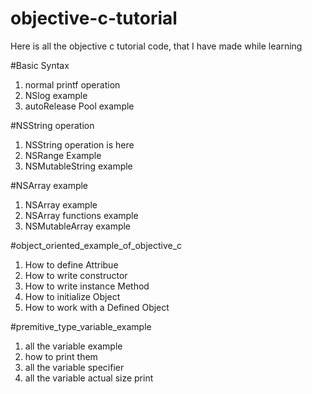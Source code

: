 # objective-c-tutorial
Here is all the objective c tutorial code, that I have made while learning



#Basic Syntax
1. normal printf operation
2. NSlog example
3. autoRelease Pool example


#NSString operation
1. NSString operation is here
2. NSRange Example
3. NSMutableString example


#NSArray example
1. NSArray example
2. NSArray functions example
3. NSMutableArray example


#object_oriented_example_of_objective_c
1. How to define Attribue
2. How to write constructor
3. How to write instance Method
4. How to initialize Object
5. How to work with a Defined Object


#premitive_type_variable_example
1. all the variable example
2. how to print them
3. all the variable specifier
4. all the variable actual size print



